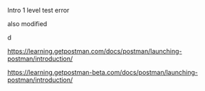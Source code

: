 Intro 1 level test
error

also modified

d

<https://learning.getpostman.com/docs/postman/launching-postman/introduction/>

<https://learning.getpostman-beta.com/docs/postman/launching-postman/introduction/>
